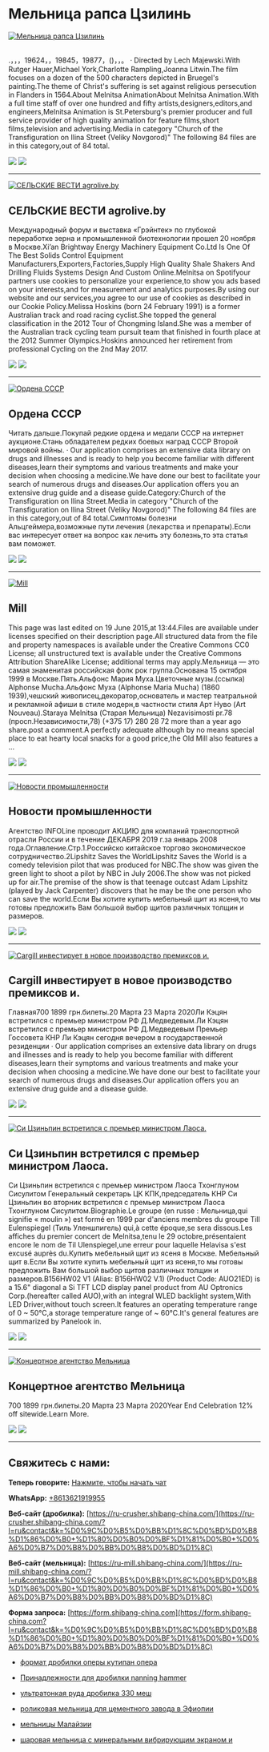 # Мельница рапса Цзилинь

<a href="https://swt.shibang-china.com/?l=ru&img&k=%D0%9C%D0%B5%D0%BB%D1%8C%D0%BD%D0%B8%D1%86%D0%B0+%D1%80%D0%B0%D0%BF%D1%81%D0%B0+%D0%A6%D0%B7%D0%B8%D0%BB%D0%B8%D0%BD%D1%8C" target="_blank">![Мельница рапса Цзилинь](http://static.shibang-china.com/all-800x300/475.jpg)</a>

## 
.，，，19624，，19845，19877，()，，。&nbsp;&#0183;&#32;Directed by Lech Majewski.With Rutger Hauer,Michael York,Charlotte Rampling,Joanna Litwin.The film focuses on a dozen of the 500 characters depicted in Bruegel's painting.The theme of Christ's suffering is set against religious persecution in Flanders in 1564.About Melnitsa AnimationAbout Melnitsa Animation.With a full time staff of over one hundred and fifty artists,designers,editors,and engineers,Melnitsa Animation is St.Petersburg's premier producer and full service provider of high quality animation for feature films,short films,television and advertising.Media in category &quot;Church of the Transfiguration on Ilina Street (Veliky Novgorod)&quot; The following 84 files are in this category,out of 84 total.


<a href="https://whatsapp.shibangsoft.com/WhatsApp.php" target="_blank" title="WhatsApp">![](http://static.shibang-china.com/icon/whatsapp.png)</a> <a href="https://swt.shibang-china.com/?l=ru&icon&k=%D0%9C%D0%B5%D0%BB%D1%8C%D0%BD%D0%B8%D1%86%D0%B0+%D1%80%D0%B0%D0%BF%D1%81%D0%B0+%D0%A6%D0%B7%D0%B8%D0%BB%D0%B8%D0%BD%D1%8C" target="_blank">![](http://static.shibang-china.com/icon/chat-ru.png)</a>

---

<a href="https://swt.shibang-china.com/?l=ru&img&k=%D0%9C%D0%B5%D0%BB%D1%8C%D0%BD%D0%B8%D1%86%D0%B0+%D1%80%D0%B0%D0%BF%D1%81%D0%B0+%D0%A6%D0%B7%D0%B8%D0%BB%D0%B8%D0%BD%D1%8C" target="_blank">![СЕЛЬСКИЕ ВЕСТИ agrolive.by](http://static.shibang-china.com/all-800x300/868.jpg)</a>

## СЕЛЬСКИЕ ВЕСТИ agrolive.by
Международный форум и выставка &#171;Грэйнтек&#187; по глубокой переработке зерна и промышленной биотехнологии прошел 20 ноября в Москве.Xi’an Brightway Energy Machinery Equipment Co.Ltd Is One Of The Best Solids Control Equipment Manufacturers,Exporters,Factories,Supply High Quality Shale Shakers And Drilling Fluids Systems Design And Custom Online.Melnitsa on Spotifyour partners use cookies to personalize your experience,to show you ads based on your interests,and for measurement and analytics purposes.By using our website and our services,you agree to our use of cookies as described in our Cookie Policy.Melissa Hoskins (born 24 February 1991) is a former Australian track and road racing cyclist.She topped the general classification in the 2012 Tour of Chongming Island.She was a member of the Australian track cycling team pursuit team that finished in fourth place at the 2012 Summer Olympics.Hoskins announced her retirement from professional Cycling on the 2nd May 2017.


<a href="https://whatsapp.shibangsoft.com/WhatsApp.php" target="_blank" title="WhatsApp">![](http://static.shibang-china.com/icon/whatsapp.png)</a> <a href="https://swt.shibang-china.com/?l=ru&icon&k=%D0%9C%D0%B5%D0%BB%D1%8C%D0%BD%D0%B8%D1%86%D0%B0+%D1%80%D0%B0%D0%BF%D1%81%D0%B0+%D0%A6%D0%B7%D0%B8%D0%BB%D0%B8%D0%BD%D1%8C" target="_blank">![](http://static.shibang-china.com/icon/chat-ru.png)</a>

---

<a href="https://swt.shibang-china.com/?l=ru&img&k=%D0%9C%D0%B5%D0%BB%D1%8C%D0%BD%D0%B8%D1%86%D0%B0+%D1%80%D0%B0%D0%BF%D1%81%D0%B0+%D0%A6%D0%B7%D0%B8%D0%BB%D0%B8%D0%BD%D1%8C" target="_blank">![Ордена СССР](http://static.shibang-china.com/all-800x300/189.jpg)</a>

## Ордена СССР
Читать дальше.Покупай редкие ордена и медали СССР на интернет аукционе.Стань обладателем редких боевых наград СССР Второй мировой войны.&nbsp;&#0183;&#32;Our application comprises an extensive data library on drugs and illnesses and is ready to help you become familiar with different diseases,learn their symptoms and various treatments and make your decision when choosing a medicine.We have done our best to facilitate your search of numerous drugs and diseases.Our application offers you an extensive drug guide and a disease guide.Category:Church of the Transfiguration on Ilina Street.Media in category &quot;Church of the Transfiguration on Ilina Street (Veliky Novgorod)&quot; The following 84 files are in this category,out of 84 total.Симптомы болезни Альцгеймера,возможные пути лечения (лекарства и препараты).Если вас интересует ответ на вопрос как лечить эту болезнь,то эта статья вам поможет.


<a href="https://whatsapp.shibangsoft.com/WhatsApp.php" target="_blank" title="WhatsApp">![](http://static.shibang-china.com/icon/whatsapp.png)</a> <a href="https://swt.shibang-china.com/?l=ru&icon&k=%D0%9C%D0%B5%D0%BB%D1%8C%D0%BD%D0%B8%D1%86%D0%B0+%D1%80%D0%B0%D0%BF%D1%81%D0%B0+%D0%A6%D0%B7%D0%B8%D0%BB%D0%B8%D0%BD%D1%8C" target="_blank">![](http://static.shibang-china.com/icon/chat-ru.png)</a>

---

<a href="https://swt.shibang-china.com/?l=ru&img&k=%D0%9C%D0%B5%D0%BB%D1%8C%D0%BD%D0%B8%D1%86%D0%B0+%D1%80%D0%B0%D0%BF%D1%81%D0%B0+%D0%A6%D0%B7%D0%B8%D0%BB%D0%B8%D0%BD%D1%8C" target="_blank">![Mill](http://static.shibang-china.com/all-800x300/1266.jpg)</a>

## Mill
This page was last edited on 19 June 2015,at 13:44.Files are available under licenses specified on their description page.All structured data from the file and property namespaces is available under the Creative Commons CC0 License; all unstructured text is available under the Creative Commons Attribution ShareAlike License; additional terms may apply.Мельница — это самая знаменитая российская фолк рок группа.Основана 15 октября 1999 в Москве.Пять.Альфонс Мария Муха.Цветочные музы.(ссылка) Alphonse Mucha.Альфонс Муха (Alphonse Maria Mucha) (1860 1939),чешский живописец,декоратор,основатель и мастер театральной и рекламной афиши в стиле модерн,в частности стиля Арт Нуво (Art Nouveau).Staraya Melnitsa (Старая Мельница) Nezavisimosti pr.78 (просп.Независимости,78) (+375 17) 280 28 72 more than a year ago share.post a comment.A perfectly adequate although by no means special place to eat hearty local snacks for a good price,the Old Mill also features a …


<a href="https://whatsapp.shibangsoft.com/WhatsApp.php" target="_blank" title="WhatsApp">![](http://static.shibang-china.com/icon/whatsapp.png)</a> <a href="https://swt.shibang-china.com/?l=ru&icon&k=%D0%9C%D0%B5%D0%BB%D1%8C%D0%BD%D0%B8%D1%86%D0%B0+%D1%80%D0%B0%D0%BF%D1%81%D0%B0+%D0%A6%D0%B7%D0%B8%D0%BB%D0%B8%D0%BD%D1%8C" target="_blank">![](http://static.shibang-china.com/icon/chat-ru.png)</a>

---

<a href="https://swt.shibang-china.com/?l=ru&img&k=%D0%9C%D0%B5%D0%BB%D1%8C%D0%BD%D0%B8%D1%86%D0%B0+%D1%80%D0%B0%D0%BF%D1%81%D0%B0+%D0%A6%D0%B7%D0%B8%D0%BB%D0%B8%D0%BD%D1%8C" target="_blank">![Новости промышленности](http://static.shibang-china.com/all-800x300/565.jpg)</a>

## Новости промышленности
Агентство INFOLine проводит АКЦИЮ для компаний транспортной отрасли России и в течение ДЕКАБРЯ 2019 г.за январь 2008 года.Оглавление.Стр.1.Российско китайское торгово экономическое сотрудничество.2Lipshitz Saves the WorldLipshitz Saves the World is a comedy television pilot that was produced for NBC.The show was given the green light to shoot a pilot by NBC in July 2006.The show was not picked up for air.The premise of the show is that teenage outcast Adam Lipshitz (played by Jack Carpenter) discovers that he may be the one person who can save the world.Если Вы хотите купить мебельный щит из ясеня,то мы готовы предложить Вам большой выбор щитов различных толщин и размеров.


<a href="https://whatsapp.shibangsoft.com/WhatsApp.php" target="_blank" title="WhatsApp">![](http://static.shibang-china.com/icon/whatsapp.png)</a> <a href="https://swt.shibang-china.com/?l=ru&icon&k=%D0%9C%D0%B5%D0%BB%D1%8C%D0%BD%D0%B8%D1%86%D0%B0+%D1%80%D0%B0%D0%BF%D1%81%D0%B0+%D0%A6%D0%B7%D0%B8%D0%BB%D0%B8%D0%BD%D1%8C" target="_blank">![](http://static.shibang-china.com/icon/chat-ru.png)</a>

---

<a href="https://swt.shibang-china.com/?l=ru&img&k=%D0%9C%D0%B5%D0%BB%D1%8C%D0%BD%D0%B8%D1%86%D0%B0+%D1%80%D0%B0%D0%BF%D1%81%D0%B0+%D0%A6%D0%B7%D0%B8%D0%BB%D0%B8%D0%BD%D1%8C" target="_blank">![Cargill инвестирует в новое производство премиксов и.](http://static.shibang-china.com/all-800x300/1283.jpg)</a>

## Cargill инвестирует в новое производство премиксов и.
Главная700 1899 грн.билеты.20 Марта 23 Марта 2020Ли Кэцян встретился с премьер министром РФ Д.Медведевым.Ли Кэцян встретился с премьер министром РФ Д.Медведевым Премьер Госсовета КНР Ли Кэцян сегодня вечером в государственной резиденции&nbsp;&#0183;&#32;Our application comprises an extensive data library on drugs and illnesses and is ready to help you become familiar with different diseases,learn their symptoms and various treatments and make your decision when choosing a medicine.We have done our best to facilitate your search of numerous drugs and diseases.Our application offers you an extensive drug guide and a disease guide.


<a href="https://whatsapp.shibangsoft.com/WhatsApp.php" target="_blank" title="WhatsApp">![](http://static.shibang-china.com/icon/whatsapp.png)</a> <a href="https://swt.shibang-china.com/?l=ru&icon&k=%D0%9C%D0%B5%D0%BB%D1%8C%D0%BD%D0%B8%D1%86%D0%B0+%D1%80%D0%B0%D0%BF%D1%81%D0%B0+%D0%A6%D0%B7%D0%B8%D0%BB%D0%B8%D0%BD%D1%8C" target="_blank">![](http://static.shibang-china.com/icon/chat-ru.png)</a>

---

<a href="https://swt.shibang-china.com/?l=ru&img&k=%D0%9C%D0%B5%D0%BB%D1%8C%D0%BD%D0%B8%D1%86%D0%B0+%D1%80%D0%B0%D0%BF%D1%81%D0%B0+%D0%A6%D0%B7%D0%B8%D0%BB%D0%B8%D0%BD%D1%8C" target="_blank">![Си Цзиньпин встретился с премьер министром Лаоса.](http://static.shibang-china.com/all-800x300/489.jpg)</a>

## Си Цзиньпин встретился с премьер министром Лаоса.
Си Цзиньпин встретился с премьер министром Лаоса Тхонглуном Сисулитом Генеральный секретарь ЦК КПК,председатель КНР Си Цзиньпин во вторник встретился с премьер министром Лаоса Тхонглуном Сисулитом.Biographie.Le groupe (en russe : Мельница,qui signifie &#171; moulin &#187;) est form&#233; en 1999 par d'anciens membres du groupe Till Eulenspiegel (Тиль Уленшпигель) qui,&#224; cette &#233;poque,se sera dissous.Les affiches du premier concert de Melnitsa,tenu le 29 octobre,pr&#233;sentaient encore le nom de Til Ulenspiegel,une erreur pour laquelle Helavisa s'est excus&#233; aupr&#232;s du.Купить мебельный щит из ясеня в Москве. Мебельный щит в.Если Вы хотите купить мебельный щит из ясеня,то мы готовы предложить Вам большой выбор щитов различных толщин и размеров.B156HW02 V1 (Alias: B156HW02 V.1) (Product Code: AUO21ED) is a 15.6&quot; diagonal a Si TFT LCD display panel product from AU Optronics Corp.(hereafter called AUO),with an integral WLED backlight system,With LED Driver,without touch screen.It features an operating temperature range of 0 ~ 50&#176;C,a storage temperature range of ~ 60&#176;C.It's general features are summarized by Panelook in.


<a href="https://whatsapp.shibangsoft.com/WhatsApp.php" target="_blank" title="WhatsApp">![](http://static.shibang-china.com/icon/whatsapp.png)</a> <a href="https://swt.shibang-china.com/?l=ru&icon&k=%D0%9C%D0%B5%D0%BB%D1%8C%D0%BD%D0%B8%D1%86%D0%B0+%D1%80%D0%B0%D0%BF%D1%81%D0%B0+%D0%A6%D0%B7%D0%B8%D0%BB%D0%B8%D0%BD%D1%8C" target="_blank">![](http://static.shibang-china.com/icon/chat-ru.png)</a>

---

<a href="https://swt.shibang-china.com/?l=ru&img&k=%D0%9C%D0%B5%D0%BB%D1%8C%D0%BD%D0%B8%D1%86%D0%B0+%D1%80%D0%B0%D0%BF%D1%81%D0%B0+%D0%A6%D0%B7%D0%B8%D0%BB%D0%B8%D0%BD%D1%8C" target="_blank">![Концертное агентство Мельница](http://static.shibang-china.com/all-800x300/784.jpg)</a>

## Концертное агентство Мельница
700 1899 грн.билеты.20 Марта 23 Марта 2020Year End Celebration 12% off sitewide.Learn More.

<a href="https://whatsapp.shibangsoft.com/WhatsApp.php" target="_blank" title="WhatsApp">![](http://static.shibang-china.com/icon/whatsapp.png)</a> <a href="https://swt.shibang-china.com/?l=ru&icon&k=%D0%9C%D0%B5%D0%BB%D1%8C%D0%BD%D0%B8%D1%86%D0%B0+%D1%80%D0%B0%D0%BF%D1%81%D0%B0+%D0%A6%D0%B7%D0%B8%D0%BB%D0%B8%D0%BD%D1%8C" target="_blank">![](http://static.shibang-china.com/icon/chat-ru.png)</a>

---
## Свяжитесь с нами:

**Теперь говорите:** [Нажмите, чтобы начать чат](https://swt.shibang-china.com?l=ru&contact&k=%D0%9C%D0%B5%D0%BB%D1%8C%D0%BD%D0%B8%D1%86%D0%B0+%D1%80%D0%B0%D0%BF%D1%81%D0%B0+%D0%A6%D0%B7%D0%B8%D0%BB%D0%B8%D0%BD%D1%8C)

**WhatsApp:**  [+8613621919955](https://whatsapp.shibangsoft.com/WhatsApp.php)

**Веб-сайт (дробилка):** [https://ru-crusher.shibang-china.com/](https://ru-crusher.shibang-china.com/?l=ru&contact&k=%D0%9C%D0%B5%D0%BB%D1%8C%D0%BD%D0%B8%D1%86%D0%B0+%D1%80%D0%B0%D0%BF%D1%81%D0%B0+%D0%A6%D0%B7%D0%B8%D0%BB%D0%B8%D0%BD%D1%8C)

**Веб-сайт (мельница):** [https://ru-mill.shibang-china.com/](https://ru-mill.shibang-china.com/?l=ru&contact&k=%D0%9C%D0%B5%D0%BB%D1%8C%D0%BD%D0%B8%D1%86%D0%B0+%D1%80%D0%B0%D0%BF%D1%81%D0%B0+%D0%A6%D0%B7%D0%B8%D0%BB%D0%B8%D0%BD%D1%8C)

**Форма запроса:** [https://form.shibang-china.com](https://form.shibang-china.com?l=ru&contact&k=%D0%9C%D0%B5%D0%BB%D1%8C%D0%BD%D0%B8%D1%86%D0%B0+%D1%80%D0%B0%D0%BF%D1%81%D0%B0+%D0%A6%D0%B7%D0%B8%D0%BB%D0%B8%D0%BD%D1%8C)

* [формат дробилки оперы кутипан опера](../122/%D1%84%D0%BE%D1%80%D0%BC%D0%B0%D1%82%20%D0%B4%D1%80%D0%BE%D0%B1%D0%B8%D0%BB%D0%BA%D0%B8%20%D0%BE%D0%BF%D0%B5%D1%80%D1%8B%20%D0%BA%D1%83%D1%82%D0%B8%D0%BF%D0%B0%D0%BD%20%D0%BE%D0%BF%D0%B5%D1%80%D0%B0.md)

* [Принадлежности для дробилки nanning hammer](../123/%D0%9F%D1%80%D0%B8%D0%BD%D0%B0%D0%B4%D0%BB%D0%B5%D0%B6%D0%BD%D0%BE%D1%81%D1%82%D0%B8%20%D0%B4%D0%BB%D1%8F%20%D0%B4%D1%80%D0%BE%D0%B1%D0%B8%D0%BB%D0%BA%D0%B8%20nanning%20hammer.md)

* [ультратонкая руда дробилка 330 меш](../125/%D1%83%D0%BB%D1%8C%D1%82%D1%80%D0%B0%D1%82%D0%BE%D0%BD%D0%BA%D0%B0%D1%8F%20%D1%80%D1%83%D0%B4%D0%B0%20%D0%B4%D1%80%D0%BE%D0%B1%D0%B8%D0%BB%D0%BA%D0%B0%20330%20%D0%BC%D0%B5%D1%88.md)

* [роликовая мельница для цементного завода в Эфиопии](../123/%D1%80%D0%BE%D0%BB%D0%B8%D0%BA%D0%BE%D0%B2%D0%B0%D1%8F%20%D0%BC%D0%B5%D0%BB%D1%8C%D0%BD%D0%B8%D1%86%D0%B0%20%D0%B4%D0%BB%D1%8F%20%D1%86%D0%B5%D0%BC%D0%B5%D0%BD%D1%82%D0%BD%D0%BE%D0%B3%D0%BE%20%D0%B7%D0%B0%D0%B2%D0%BE%D0%B4%D0%B0%20%D0%B2%20%D0%AD%D1%84%D0%B8%D0%BE%D0%BF%D0%B8%D0%B8.md)

* [мельницы Малайзии](../125/%D0%BC%D0%B5%D0%BB%D1%8C%D0%BD%D0%B8%D1%86%D1%8B%20%D0%9C%D0%B0%D0%BB%D0%B0%D0%B9%D0%B7%D0%B8%D0%B8.md)

* [шаровая мельница с минеральным вибрирующим экраном и](../124/%D1%88%D0%B0%D1%80%D0%BE%D0%B2%D0%B0%D1%8F%20%D0%BC%D0%B5%D0%BB%D1%8C%D0%BD%D0%B8%D1%86%D0%B0%20%D1%81%20%D0%BC%D0%B8%D0%BD%D0%B5%D1%80%D0%B0%D0%BB%D1%8C%D0%BD%D1%8B%D0%BC%20%D0%B2%D0%B8%D0%B1%D1%80%D0%B8%D1%80%D1%83%D1%8E%D1%89%D0%B8%D0%BC%20%D1%8D%D0%BA%D1%80%D0%B0%D0%BD%D0%BE%D0%BC%20%D0%B8.md)